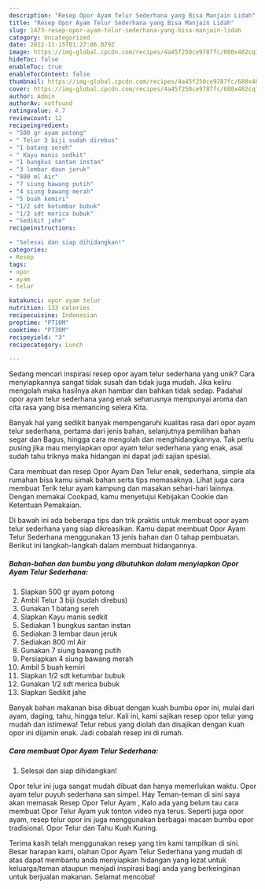 ```yaml
---
description: "Resep Opor Ayam Telur Sederhana yang Bisa Manjain Lidah"
title: "Resep Opor Ayam Telur Sederhana yang Bisa Manjain Lidah"
slug: 1473-resep-opor-ayam-telur-sederhana-yang-bisa-manjain-lidah
category: Uncategorized
date: 2022-11-15T01:27:06.079Z
image: https://img-global.cpcdn.com/recipes/4a45f250ce9787fc/680x482cq70/opor-ayam-telur-sederhana-foto-resep-utama.jpg
hideToc: false
enableToc: true
enableTocContent: false
thumbnail: https://img-global.cpcdn.com/recipes/4a45f250ce9787fc/680x482cq70/opor-ayam-telur-sederhana-foto-resep-utama.jpg
cover: https://img-global.cpcdn.com/recipes/4a45f250ce9787fc/680x482cq70/opor-ayam-telur-sederhana-foto-resep-utama.jpg
author: Admin
authorAv: notfound
ratingvalue: 4.7
reviewcount: 12
recipeingredient:
- "500 gr ayam potong"
- " Telur 3 biji sudah direbus"
- "1 batang sereh"
- " Kayu manis sedkit"
- "1 bungkus santan instan"
- "3 lembar daun jeruk"
- "800 ml Air"
- "7 siung bawang putih"
- "4 siung bawang merah"
- "5 buah kemiri"
- "1/2 sdt ketumbar bubuk"
- "1/2 sdt merica bubuk"
- "Sedikit jahe"
recipeinstructions:

- "Selesai dan siap dihidangkan!"
categories:
- Resep
tags:
- opor
- ayam
- telur

katakunci: opor ayam telur 
nutrition: 133 calories
recipecuisine: Indonesian
preptime: "PT10M"
cooktime: "PT30M"
recipeyield: "3"
recipecategory: Lunch

---
```





Sedang mencari inspirasi resep opor ayam telur sederhana yang unik? Cara menyiapkannya sangat tidak susah dan tidak juga mudah. Jika keliru mengolah maka hasilnya akan hambar dan bahkan tidak sedap. Padahal opor ayam telur sederhana yang enak seharusnya mempunyai aroma dan cita rasa yang bisa memancing selera Kita.





Banyak hal yang sedikit banyak mempengaruhi kualitas rasa dari opor ayam telur sederhana, pertama dari jenis bahan, selanjutnya pemilihan bahan segar dan Bagus, hingga cara mengolah dan menghidangkannya. Tak perlu pusing jika mau menyiapkan opor ayam telur sederhana yang enak,      asal sudah tahu triknya maka hidangan ini dapat jadi sajian spesial.














Cara membuat dan resep Opor Ayam Dan Telur enak, sederhana, simple ala rumahan bisa kamu simak bahan serta tips memasaknya. Lihat juga cara membuat Terik telur ayam kampung dan masakan sehari-hari lainnya. Dengan memakai Cookpad, kamu menyetujui Kebijakan Cookie dan Ketentuan Pemakaian.






Di bawah ini ada beberapa tips dan trik praktis untuk membuat opor ayam telur sederhana yang siap dikreasikan. Kamu dapat membuat Opor Ayam Telur Sederhana menggunakan 13 jenis bahan dan 0 tahap pembuatan. Berikut ini langkah-langkah dalam membuat hidangannya.

<!--inarticleads1-->

##### Bahan-bahan dan bumbu yang dibutuhkan dalam menyiapkan Opor Ayam Telur Sederhana:

1. Siapkan 500 gr ayam potong
1. Ambil  Telur 3 biji (sudah direbus)
1. Gunakan 1 batang sereh
1. Siapkan  Kayu manis sedkit
1. Sediakan 1 bungkus santan instan
1. Sediakan 3 lembar daun jeruk
1. Sediakan 800 ml Air
1. Gunakan 7 siung bawang putih
1. Persiapkan 4 siung bawang merah
1. Ambil 5 buah kemiri
1. Siapkan 1/2 sdt ketumbar bubuk
1. Gunakan 1/2 sdt merica bubuk
1. Siapkan Sedikit jahe


Banyak bahan makanan bisa dibuat dengan kuah bumbu opor ini, mulai dari ayam, daging, tahu, hingga telur. Kali ini, kami sajikan resep opor telur yang mudah dan istimewa! Telur rebus yang diolah dan disajikan dengan kuah opor ini dijamin enak. Jadi cobalah resep ini di rumah. 

<!--inarticleads2-->

##### Cara membuat Opor Ayam Telur Sederhana:


1. Selesai dan siap dihidangkan!

Opor telur ini juga sangat mudah dibuat dan hanya memerlukan waktu. Opor ayam telur puyuh sederhana san simpel. Hay Teman-teman di sini saya akan memasak Resep Opor Telur Ayam , Kalo ada yang belum tau cara membuat Opor Telur Ayam yuk tonton video nya terus. Seperti juga opor ayam, resep telur opor ini juga menggunakan berbagai macam bumbu opor tradisional. Opor Telur dan Tahu Kuah Kuning. 

Terima kasih telah menggunakan resep yang tim kami tampilkan di sini. Besar harapan kami, olahan Opor Ayam Telur Sederhana yang mudah di atas dapat membantu anda menyiapkan hidangan yang lezat untuk keluarga/teman ataupun menjadi inspirasi bagi anda yang berkeinginan untuk berjualan makanan. Selamat mencoba!

